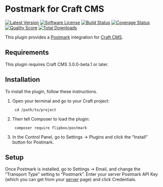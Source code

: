 # Postmark for Craft CMS
[![Latest Version](https://img.shields.io/github/release/flipbox/link.svg?style=flat-square)](https://github.com/flipbox/postmark/releases)
[![Software License](https://img.shields.io/badge/license-MIT-brightgreen.svg?style=flat-square)](LICENSE.md)
[![Build Status](https://img.shields.io/travis/flipbox/postmark/master.svg?style=flat-square)](https://travis-ci.org/flipbox/postmark)
[![Coverage Status](https://img.shields.io/scrutinizer/coverage/g/flipbox/postmark.svg?style=flat-square)](https://scrutinizer-ci.com/g/flipbox/postmark/code-structure)
[![Quality Score](https://img.shields.io/scrutinizer/g/flipbox/postmark.svg?style=flat-square)](https://scrutinizer-ci.com/g/flipbox/postmark)
[![Total Downloads](https://img.shields.io/packagist/dt/flipboxdigital/postmark.svg?style=flat-square)](https://packagist.org/packages/flipboxdigital/postmark)

This plugin provides a [Postmark](http://www.postmarkapp.com/) integration for [Craft CMS](https://craftcms.com/).


## Requirements

This plugin requires Craft CMS 3.0.0-beta.1 or later.


## Installation

To install the plugin, follow these instructions.

1. Open your terminal and go to your Craft project:

        cd /path/to/project

2. Then tell Composer to load the plugin:

        composer require flipbox/postmark

3. In the Control Panel, go to Settings → Plugins and click the “Install” button for Postmark.

## Setup

Once Postmark is installed, go to Settings → Email, and change the “Transport Type” setting to “Postmark”. Enter your server Postmark API Key (which you can get from your [server](https://account.postmarkapp.com/servers/) page) and click Credentials.
